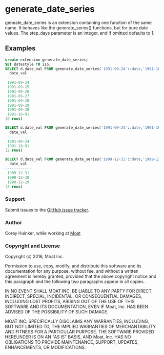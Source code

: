 # generate_date_series

geneate_date_series is an extension containing one function of the same name. It behaves like the generate_series() functions,
but for pure date values. The step_days parameter is an integer, and if omitted defaults to 1.

## Examples
```sql
create extension generate_date_series;
SET datestyle TO iso;
SELECT d.date_val FROM generate_date_series('1991-09-24'::date,'1991-10-01'::date) as d(date_val);
  date_val  
------------
 1991-09-24
 1991-09-25
 1991-09-26
 1991-09-27
 1991-09-28
 1991-09-29
 1991-09-30
 1991-10-01
(8 rows)

SELECT d.date_val FROM generate_date_series('1991-09-24'::date,'1991-10-02'::date,7) as d(date_val);
  date_val  
------------
 1991-09-24
 1991-10-01
(2 rows)

SELECT d.date_val FROM generate_date_series('1999-12-31'::date,'1999-12-29'::date,-1) as d(date_val);
  date_val  
------------
 1999-12-31
 1999-12-30
 1999-12-29
(3 rows)
```

### Support

Submit issues to the [GitHub issue tracker](https://github.com/moat/generate_date_series/issues).

### Author

Corey Huinker, while working at [Moat](http://moat.com)

### Copyright and License

Copyright (c) 2016, Moat Inc.

Permission to use, copy, modify, and distribute this software and its documentation for any purpose, without fee, and without a written agreement is hereby granted, provided that the above copyright notice and this paragraph and the following two paragraphs appear in all copies.

IN NO EVENT SHALL MOAT INC. BE LIABLE TO ANY PARTY FOR DIRECT, INDIRECT, SPECIAL, INCIDENTAL, OR CONSEQUENTIAL DAMAGES, INCLUDING LOST PROFITS, ARISING OUT OF THE USE OF THIS SOFTWARE AND ITS DOCUMENTATION, EVEN IF Moat, Inc. HAS BEEN ADVISED OF THE POSSIBILITY OF SUCH DAMAGE.

MOAT INC. SPECIFICALLY DISCLAIMS ANY WARRANTIES, INCLUDING, BUT NOT LIMITED TO, THE IMPLIED WARRANTIES OF MERCHANTABILITY AND FITNESS FOR A PARTICULAR PURPOSE. THE SOFTWARE PROVIDED HEREUNDER IS ON AN "AS IS" BASIS, AND Moat, Inc. HAS NO OBLIGATIONS TO PROVIDE MAINTENANCE, SUPPORT, UPDATES, ENHANCEMENTS, OR MODIFICATIONS.
